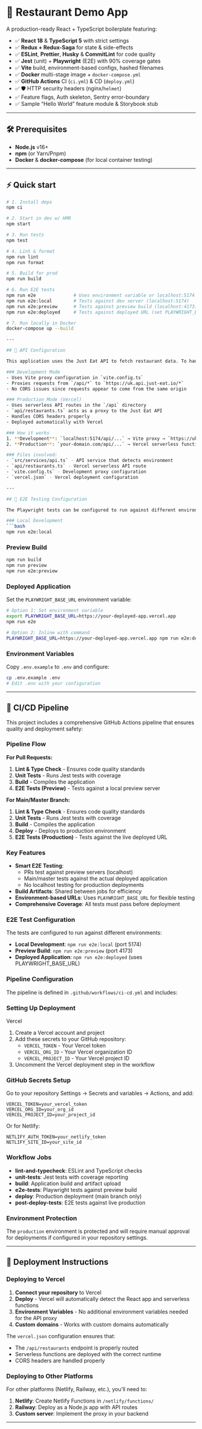 # 🚀 Restaurant Demo App

A production-ready React + TypeScript boilerplate featuring:

- ✅ **React 18** & **TypeScript 5** with strict settings
- ✅ **Redux + Redux-Saga** for state & side-effects
- ✅ **ESLint**, **Prettier**, **Husky** & **CommitLint** for code quality
- ✅ **Jest** (unit) + **Playwright** (E2E) with 90% coverage gates
- ✅ **Vite** build, environment-based configs, hashed filenames
- ✅ **Docker** multi-stage image + `docker-compose.yml`
- ✅ **GitHub Actions** CI (`ci.yml`) & CD (`deploy.yml`)
- ✅ 🛡️ HTTP security headers (nginx/`helmet`)
- ✅ Feature flags, Auth skeleton, Sentry error-boundary
- ✅ Sample “Hello World” feature module & Storybook stub

---

## 🛠 Prerequisites

- **Node.js** v16+
- **npm** (or Yarn/Pnpm)
- **Docker** & **docker-compose** (for local container testing)

---

## ⚡ Quick start

````bash
# 1. Install deps
npm ci

# 2. Start in dev w/ HMR
npm start

# 3. Run tests
npm test

# 4. Lint & format
npm run lint
npm run format

# 5. Build for prod
npm run build

# 6. Run E2E tests
npm run e2e              # Uses environment variable or localhost:5174
npm run e2e:local        # Tests against dev server (localhost:5174)
npm run e2e:preview      # Tests against preview build (localhost:4173)
npm run e2e:deployed     # Tests against deployed URL (set PLAYWRIGHT_BASE_URL)

# 7. Run locally in Docker
docker-compose up --build

---

## 🔌 API Configuration

This application uses the Just Eat API to fetch restaurant data. To handle CORS restrictions in production, we use different strategies for different environments:

### Development Mode
- Uses Vite proxy configuration in `vite.config.ts`
- Proxies requests from `/api/*` to `https://uk.api.just-eat.io/*`
- No CORS issues since requests appear to come from the same origin

### Production Mode (Vercel)
- Uses serverless API routes in the `/api` directory
- `api/restaurants.ts` acts as a proxy to the Just Eat API
- Handles CORS headers properly
- Deployed automatically with Vercel

### How it works
1. **Development**: `localhost:5174/api/...` → Vite proxy → `https://uk.api.just-eat.io/...`
2. **Production**: `your-domain.com/api/...` → Vercel serverless function → `https://uk.api.just-eat.io/...`

### Files involved:
- `src/services/api.ts` - API service that detects environment
- `api/restaurants.ts` - Vercel serverless API route  
- `vite.config.ts` - Development proxy configuration
- `vercel.json` - Vercel deployment configuration

---

## 🧪 E2E Testing Configuration

The Playwright tests can be configured to run against different environments:

### Local Development
```bash
npm run e2e:local
````

### Preview Build

```bash
npm run build
npm run preview
npm run e2e:preview
```

### Deployed Application

Set the `PLAYWRIGHT_BASE_URL` environment variable:

```bash
# Option 1: Set environment variable
export PLAYWRIGHT_BASE_URL=https://your-deployed-app.vercel.app
npm run e2e

# Option 2: Inline with command
PLAYWRIGHT_BASE_URL=https://your-deployed-app.vercel.app npm run e2e:deployed
```

### Environment Variables

Copy `.env.example` to `.env` and configure:

```bash
cp .env.example .env
# Edit .env with your configuration
```

---

## 🚀 CI/CD Pipeline

This project includes a comprehensive GitHub Actions pipeline that ensures quality and deployment safety:

### Pipeline Flow

**For Pull Requests:**
1. **Lint & Type Check** - Ensures code quality standards
2. **Unit Tests** - Runs Jest tests with coverage
3. **Build** - Compiles the application 
4. **E2E Tests (Preview)** - Tests against a local preview server

**For Main/Master Branch:**
1. **Lint & Type Check** - Ensures code quality standards
2. **Unit Tests** - Runs Jest tests with coverage
3. **Build** - Compiles the application
4. **Deploy** - Deploys to production environment
5. **E2E Tests (Production)** - Tests against the live deployed URL

### Key Features

- **Smart E2E Testing**: 
  - PRs test against preview servers (localhost)
  - Main/master tests against the actual deployed application
  - No localhost testing for production deployments
- **Build Artifacts**: Shared between jobs for efficiency
- **Environment-based URLs**: Uses `PLAYWRIGHT_BASE_URL` for flexible testing
- **Comprehensive Coverage**: All tests must pass before deployment

### E2E Test Configuration

The tests are configured to run against different environments:

- **Local Development**: `npm run e2e:local` (port 5174)
- **Preview Build**: `npm run e2e:preview` (port 4173) 
- **Deployed Application**: `npm run e2e:deployed` (uses PLAYWRIGHT_BASE_URL)

### Pipeline Configuration

The pipeline is defined in `.github/workflows/ci-cd.yml` and includes:

### Setting Up Deployment

Vercel

1. Create a Vercel account and project
2. Add these secrets to your GitHub repository:
   - `VERCEL_TOKEN` - Your Vercel token
   - `VERCEL_ORG_ID` - Your Vercel organization ID
   - `VERCEL_PROJECT_ID` - Your Vercel project ID
3. Uncomment the Vercel deployment step in the workflow

### GitHub Secrets Setup

Go to your repository Settings → Secrets and variables → Actions, and add:

```
VERCEL_TOKEN=your_vercel_token
VERCEL_ORG_ID=your_org_id
VERCEL_PROJECT_ID=your_project_id
```

Or for Netlify:

```
NETLIFY_AUTH_TOKEN=your_netlify_token
NETLIFY_SITE_ID=your_site_id
```

### Workflow Jobs

- **lint-and-typecheck**: ESLint and TypeScript checks
- **unit-tests**: Jest tests with coverage reporting
- **build**: Application build and artifact upload
- **e2e-tests**: Playwright tests against preview build
- **deploy**: Production deployment (main branch only)
- **post-deploy-tests**: E2E tests against live production

### Environment Protection

The `production` environment is protected and will require manual approval for deployments if configured in your repository settings.

---

## 🚀 Deployment Instructions

### Deploying to Vercel

1. **Connect your repository** to Vercel
2. **Deploy** - Vercel will automatically detect the React app and serverless functions
3. **Environment Variables** - No additional environment variables needed for the API proxy
4. **Custom domains** - Works with custom domains automatically

The `vercel.json` configuration ensures that:
- The `/api/restaurants` endpoint is properly routed
- Serverless functions are deployed with the correct runtime
- CORS headers are handled properly

### Deploying to Other Platforms

For other platforms (Netlify, Railway, etc.), you'll need to:

1. **Netlify**: Create Netlify Functions in `/netlify/functions/`
2. **Railway**: Deploy as a Node.js app with API routes
3. **Custom server**: Implement the proxy in your backend

---
